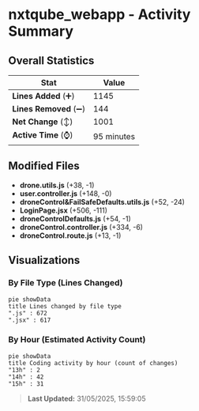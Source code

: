 # nxtqube_webapp - Activity Summary 

## Overall Statistics

| Stat                   | Value                                                             |
| ---------------------- | ----------------------------------------------------------------- |
| **Lines Added** (➕)   | 1145                                          |
| **Lines Removed** (➖) | 144                                        |
| **Net Change** (↕)    | 1001                |
| **Active Time** (⌚)   | 95 minutes |


## Modified Files
- **drone.utils.js** (+38, -1)
- **user.controller.js** (+148, -0)
- **droneControl&FailSafeDefaults.utils.js** (+52, -24)
- **LoginPage.jsx** (+506, -111)
- **droneControlDefaults.js** (+54, -1)
- **droneControl.controller.js** (+334, -6)
- **droneControl.route.js** (+13, -1)

## Visualizations

### By File Type (Lines Changed)

```mermaid
pie showData
title Lines changed by file type
".js" : 672
".jsx" : 617
```

### By Hour (Estimated Activity Count)

```mermaid
pie showData
title Coding activity by hour (count of changes)
"13h" : 2
"14h" : 42
"15h" : 31
```


> **Last Updated:** 31/05/2025, 15:59:05